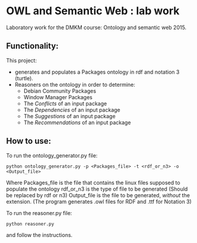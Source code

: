 OWL and Semantic Web : lab work
===============================

Laboratory work for the DMKM course: Ontology and semantic web 2015.

Functionality:
--------------
This project:
   * generates and populates a Packages ontology in rdf and notation 3 (turtle).
   * Reasoners on the ontology in order to determine:
      * Debian Community Packages
      * Window Manager Packages
      * The *Conflicts* of an input package
      * The *Dependencies* of an input package
      * The *Suggestions* of an input package
      * The *Recommendations* of an input package

How to use:
-----------
To run the ontology_generator.py file:
```
python ontology_generator.py -p <Packages_file> -t <rdf_or_n3> -o <Output_file>
```
Where Packages_file is the file that contains the linux files supposed to populate the ontology
rdf_or_n3 is the type of file to be generated (Should be replaced by rdf or n3)
Output_file is the file to be generated, *without* the extension. (The program generates .owl files for RDF and .ttf for Notation 3)

To run the reasoner.py file:
```
python reasoner.py
```
and follow the instructions.